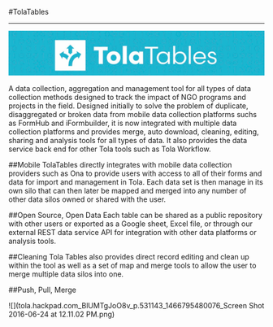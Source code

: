 #TolaTables


---

![](images/tt_header.png)

A data collection, aggregation and management tool for all types of data collection methods designed to track the impact of NGO programs and projects in the field.  Designed initially to solve the problem of duplicate, disaggregated or broken data from mobile data collection platforms suchs as FormHub and iFormbuilder, it is now integrated with multiple data collection platforms and provides merge, auto download, cleaning, editing, sharing and analysis tools for all types of data.  It also provides the data service back end for other Tola tools such as Tola Workflow.

##Mobile
TolaTables directly integrates with mobile data collection providers such as Ona to provide users with access to all of their forms and data for import and management in Tola.  Each data set is then manage in its own silo that can then later be mapped and merged into any number of other data silos owned or shared with the user.

##Open Source, Open Data
Each table can be shared as a public repository with other users or exported as a Google sheet, Excel file, or through our external REST data service API for integration with other data platforms or analysis tools.

##Cleaning
Tola Tables also provides direct record editing and clean up within the tool as well as a set of map and merge tools to allow the user to merge multiple data silos into one.


##Push, Pull, Merge

![](tola.hackpad.com_BlUMTgJoO8v_p.531143_1466795480076_Screen Shot 2016-06-24 at 12.11.02 PM.png)



